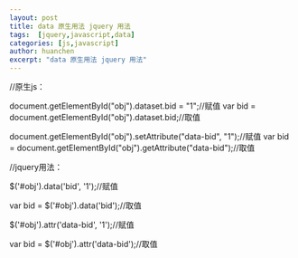 ```yaml
---
layout: post
title: data 原生用法 jquery 用法
tags:  [jquery,javascript,data]
categories: [js,javascript]
author: huanchen
excerpt: "data 原生用法 jquery 用法"
---
```



//原生js：
 
document.getElementById("obj").dataset.bid = "1";//赋值
var bid = document.getElementById("obj").dataset.bid;//取值
 
document.getElementById("obj").setAttribute("data-bid", "1");//赋值
var bid = document.getElementById("obj").getAttribute("data-bid");//取值
 
 
//jquery用法：
 
$('#obj').data('bid', '1');//赋值
 
var bid = $('#obj').data('bid');//取值
 
 
$('#obj').attr('data-bid', '1');//赋值
 
var bid = $('#obj').attr('data-bid');//取值